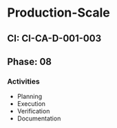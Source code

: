 # Production-Scale

## CI: CI-CA-D-001-003
## Phase: 08

### Activities
- Planning
- Execution
- Verification
- Documentation
